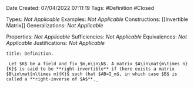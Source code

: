 <br />
<br />

Date Created: 07/04/2022 07:11:19
Tags: #Definition #Closed

Types: _Not Applicable_
Examples: _Not Applicable_
Constructions: [[Invertible Matrix]]
Generalizations: _Not Applicable_

Properties: _Not Applicable_
Sufficiencies: _Not Applicable_
Equivalences: _Not Applicable_
Justifications: _Not Applicable_

``` ad-Definition
title: Definition.

_Let $K$ be a field and fix $m,n\in\N$. A matrix $A\in\mat{m\times n}{K}$ is said to be **right-invertible** if there exists a matrix $B\in\mat{n\times m}{K}$ such that $AB=I_m$, in which case $B$ is called a **right-inverse of $A$**._

```
